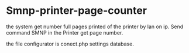 # Smnp-printer-page-counter
the system get number full pages printed of the printer by lan on ip. Send command SMNP in the Printer get page number.

the file configurator is conect.php settings database.
